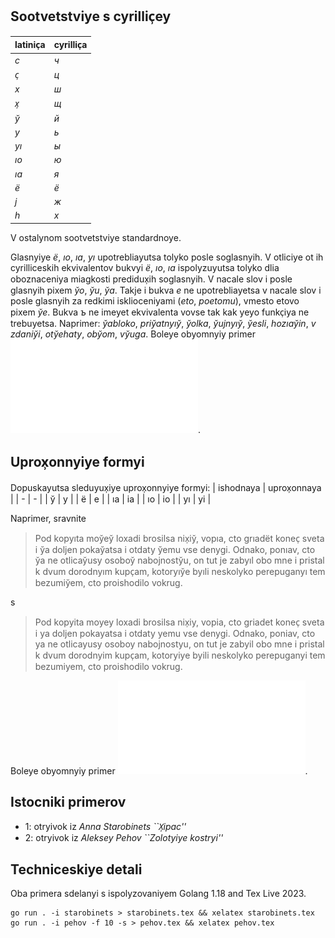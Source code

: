 ## Sootvetstviye s cyrillic̹ey

| latinic̹a | cyrillic̹a |
| - | - |
| _c_  | _ч_ |
| _c̹_  | _ц_ |
| _x_  | _ш_ |
| _x̹_  | _щ_ |
| _y̆_  | _й_ |
| _y_  | _ь_ |
| _yı_ | _ы_ |
| _ıo_ | _ю_ |
| _ıa_ | _я_ |
| _ё_  | _ё_ |
| _j_  | _ж_ |
| _h_  | _х_ |

V ostalynom sootvetstviye standardnoye.

Glasnyiye _ë_, _ıo_, _ıa_, _yı_ upotrebliayutsa tolyko posle soglasnyih.
V otliciye ot ih cyrilliceskih ekvivalentov bukvyi _ë_, _ıo_, _ıa_ ispolyzuyutsa tolyko dlia oboznaceniya miagkosti predidux̹ih soglasnyih.
V nacale slov i posle glasnyih pixem _y̆o_, _y̆u_, _y̆a_.
Takje i bukva _e_ ne upotrebliayetsa v nacale slov i posle glasnyih za redkimi isklioceniyami
(_eto_, _poetomu_), vmesto etovo pixem _y̆e_.
Bukva _ъ_ ne imeyet ekvivalenta vovse tak kak yeyo funkc̹iya ne trebuyetsa.
Naprimer: _y̆abloko_, _priy̆atnyıy̆_, _y̆olka_, _y̆ujnyıy̆_, _y̆esli_, _hozıay̆in_, _v zdaniy̆i_, _oty̆ehaty_, _oby̆om_, _vy̆uga_. Boleye obyomnyiy primer ![1](/starobinets.pdf).

## Uprox̹onnyiye formyi

Dopuskayutsa sleduyux̹iye uprox̹onnyiye formyi:
| ishodnaya | uprox̹onnaya  |
| -  | -  |
| y̆  | y  |
| ë  | e  |
| ıa | ia |
| ıo | io |
| yı | yi |

Naprimer, sravnite

> Pod kopyıta moy̆ey̆ loxadi brosilsa nix̹iy̆, vopıa, cto grıadët konec̹ sveta i y̆a doljen pokay̆atsa i otdaty y̆emu vse denygi. Odnako, ponıav, cto y̆a ne otlicay̆usy osoboy̆ nabojnosty̆u, on tut je zabyıl obo mne i pristal k dvum dorodnyım kupc̹am, kotoryıy̆e byıli neskolyko perepuganyı tem bezumiy̆em, cto proishodilo vokrug.

s

> Pod kopyita moyey loxadi brosilsa nix̹iy, vopia, cto griadet konec̹ sveta i ya doljen pokayatsa i otdaty yemu vse denygi. Odnako, poniav, cto ya ne otlicayusy osoboy nabojnostyu, on tut je zabyil obo mne i pristal k dvum dorodnyim kupc̹am, kotoryiye byili neskolyko perepuganyi tem bezumiyem, cto proishodilo vokrug.

Boleye obyomnyiy primer ![2](/pehov.pdf).

## Istocniki primerov

- 1: otryivok iz _Anna Starobinets ``X̹ipac''_
- 2: otryivok iz _Aleksey Pehov ``Zolotyiye kostryi''_

## Techniceskiye detali

Oba primera sdelanyi s ispolyzovaniyem Golang 1.18 and Tex Live 2023.

```
go run . -i starobinets > starobinets.tex && xelatex starobinets.tex
go run . -i pehov -f 10 -s > pehov.tex && xelatex pehov.tex
```
